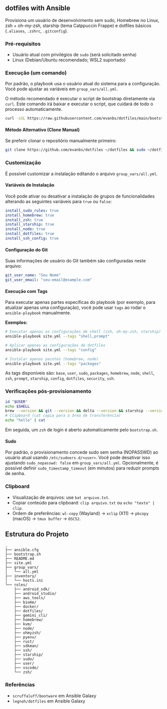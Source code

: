 ## dotfiles with Ansible

Provisiona um usuário de desenvolvimento sem sudo, Homebrew no Linux, zsh + oh-my-zsh, starship (tema Catppuccin Frappe) e dotfiles básicos (`.aliases`, `.zshrc`, `.gitconfig`).

### Pré-requisitos
- Usuário atual com privilégios de `sudo` (será solicitado senha)
- Linux (Debian/Ubuntu recomendado; WSL2 suportado)

### Execução (um comando)

Por padrão, o playbook usa o usuário atual do sistema para a configuração. Você pode ajustar as variáveis em `group_vars/all.yml`.

O método recomendado é executar o script de bootstrap diretamente via `curl`. Este comando irá baixar e executar o script, que cuidará de todo o processo automaticamente.

```bash
curl -sSL https://raw.githubusercontent.com/evanbs/dotfiles/main/bootstrap.sh | bash
```

#### Método Alternativo (Clone Manual)

Se preferir clonar o repositório manualmente primeiro:

```bash
git clone https://github.com/evanbs/dotfiles ~/dotfiles && sudo ~/dotfiles/bootstrap.sh
```

### Customização

É possível customizar a instalação editando o arquivo `group_vars/all.yml`.

#### Variáveis de Instalação

Você pode ativar ou desativar a instalação de grupos de funcionalidades alterando as seguintes variáveis para `true` ou `false`:

```yaml
install_sudo_rules: true
install_homebrew: true
install_zsh: true
install_starship: true
install_node: true
install_dotfiles: true
install_ssh_config: true
```

#### Configuração do Git

Suas informações de usuário do Git também são configuradas neste arquivo:

```yaml
git_user_name: "Seu Nome"
git_user_email: "seu-email@example.com"
```

#### Execução com Tags

Para executar apenas partes específicas do playbook (por exemplo, para atualizar apenas uma configuração), você pode usar `tags` ao rodar o `ansible-playbook` manualmente.

**Exemplos:**
```bash
# Executar apenas as configurações de shell (zsh, oh-my-zsh, starship)
ansible-playbook site.yml --tags "shell,prompt"

# Aplicar apenas as configurações de dotfiles
ansible-playbook site.yml --tags "config"

# Instalar apenas pacotes (homebrew, node)
ansible-playbook site.yml --tags "packages"
```

As tags disponíveis são: `base`, `user`, `sudo`, `packages`, `homebrew`, `node`, `shell`, `zsh`, `prompt`, `starship`, `config`, `dotfiles`, `security`, `ssh`.

### Verificações pós-provisionamento

```bash
id "$USER"
echo $SHELL
brew --version && git --version && delta --version && starship --version
# Clipboard (cat copia para a área de transferência)
echo "hello" | cat
```

Em seguida, um `zsh` de login é aberto automaticamente pelo `bootstrap.sh`.

#### Sudo

Por padrão, o provisionamento concede sudo sem senha (NOPASSWD) ao usuário atual usando `/etc/sudoers.d/<user>`.
Você pode desativar isso ajustando `sudo_nopasswd: false` em `group_vars/all.yml`.
Opcionalmente, é possível definir `sudo_timestamp_timeout` (em minutos) para reduzir prompts de senha.

### Clipboard

- Visualização de arquivos: use `bat arquivo.txt`.
- Copiar conteúdo para clipboard: `clip arquivo.txt` ou `echo "texto" | clip`.
- Ordem de preferências: `wl-copy` (Wayland) → `xclip` (X11) → `pbcopy` (macOS) → `tmux buffer` → `OSC52`.

## Estrutura do Projeto

```
.
├── ansible.cfg
├── bootstrap.sh
├── README.md
├── site.yml
├── group_vars/
│   └── all.yml
├── inventory/
│   └── hosts.ini
└── roles/
    ├── android_sdk/
    ├── android_studio/
    ├── aws_tools/
    ├── biome/
    ├── docker/
    ├── dotfiles/
    ├── gemini_cli/
    ├── homebrew/
    ├── kvm/
    ├── node/
    ├── ohmyzsh/
    ├── pyenv/
    ├── rust/
    ├── sdkman/
    ├── ssh/
    ├── starship/
    ├── sudo/
    ├── user/
    ├── vscode/
    └── zsh/
```

### Referências
- `scruffaluff/bootware` em Ansible Galaxy
- `legnoh/dotfiles` em Ansible Galaxy


